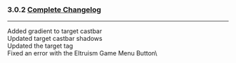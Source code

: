 ### 3.0.2 [Complete Changelog](https://github.com/eltreum0/eltruism/blob/main/Changelog.md)
___
Added gradient to target castbar\
Updated target castbar shadows\
Updated the target tag\
Fixed an error with the Eltruism Game Menu Button\
